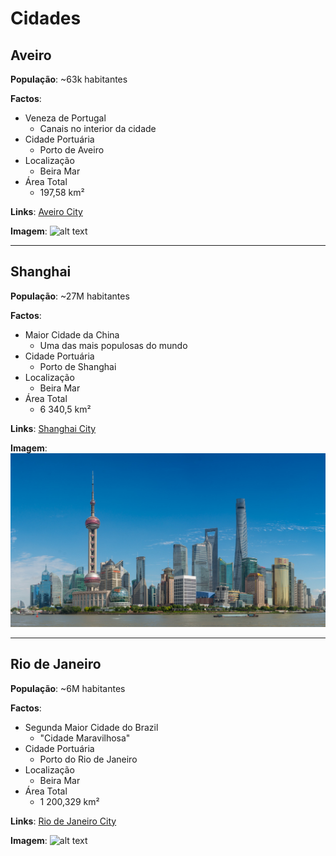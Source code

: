 
# Cidades

## Aveiro

**População**: ~63k habitantes

**Factos**:
- Veneza de Portugal
    - Canais no interior da cidade
- Cidade Portuária
    - Porto de Aveiro
- Localização
    - Beira Mar
- Área Total
    - 197,58 km²

**Links**:
	[Aveiro City](https://www.visitportugal.com/pt-pt/content/visita-a-aveiro)

**Imagem**:
![alt text](image.png)


-------------------------------------------------------------------------------------------------------

## Shanghai

**População**: ~27M habitantes

**Factos**:
- Maior Cidade da China
    - Uma das mais populosas do mundo
- Cidade Portuária
    - Porto de Shanghai
- Localização
    - Beira Mar
- Área Total
    - 6 340,5 km²

**Links**:
	[Shanghai City](https://www.meet-in-shanghai.net/en/)

**Imagem**:
![alt text](image-1.png)


-------------------------------------------------------------------------------------------------------

## Rio de Janeiro

**População**: ~6M habitantes

**Factos**:
- Segunda Maior Cidade do Brazil
    - "Cidade Maravilhosa"
- Cidade Portuária
    - Porto do Rio de Janeiro
- Localização
    - Beira Mar
- Área Total
    - 1 200,329 km²

**Links**:
	[Rio de Janeiro City](https://www.riodejaneiro.com/)

**Imagem**:
![alt text](image-2.png)